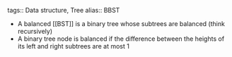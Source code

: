 tags:: Data structure, Tree
alias:: BBST

- A balanced [[BST]] is a binary tree whose subtrees are balanced (think recursively)
- A binary tree node is balanced if the difference between the heights of its left and right subtrees are at most 1